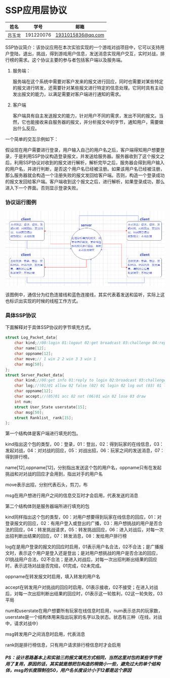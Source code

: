 # SSP应用层协议

|  姓名  |   学号    |       邮箱        |
| :----: | :-------: | :---------------: |
| 吕玉龙 | 191220076 | 1931015836@qq.com |

SSP协议简介：该协议应用在本次实验实现的一个游戏对战项目中，它可以支持用户登陆，退出，挑战，得到游戏用户信息，发送消息实现用户交互，实时对战，排行榜的需求。这个协议主要的参与者包括客户端以及服务端。

1. 服务端：

   服务端在这个系统中需要对客户发来的报文进行回应，同时也需要对某些特定的报文进行转发，还需要针对某些报文进行特定的信息处理。它同时具有主动发出报文的能力，以满足需要对客户端进行通知的需求。

2. 客户端

   客户端具有自主发送报文的能力，针对用户不同的需求，发出不同的报文。当然，它也能接收来自服务器的报文，并分析报文中的字节，通知用户，需要做出什么反应。

一个简单的交互示例如下：

假设现在用户需要进行登录，用户输入自己的用户名之后，客户端得知用户想要登录，于是利用SSP协议构造登录报文，并发送给服务器。服务器收到了这个报文之后，利用SSP协议对收到的报文进行解析，解析完毕之后，服务器会得到用户输入的用户名，并进行判断，是否这个用户名已经被注册。如果该用户名已经被注册，那么服务器就会构造一个注册失败的报文发回给客户端。否则，构造一个登录成功的报文发回给客户端。客户端收到这个报文之后，进行解析，如果登录成功，那么进入下一个界面。否则显示登录失败。



### 协议运行图例

![](12.png)

该图例中，通信分为红色连接线和蓝色连接线，其实代表着发送和监听，实际上这也标识出实现的时候的线程工作方式。

### 具体SSP协议

下面解释对于具体SSP协议的字节填充方式。

```c
struct Log_Packet_data{
    char kind;//00:login 01:logout 02:get broadcast 03:challenge 04:reply to challenge 05:battle 06:send msg 07: get rank
    char name[12];
    char oppname[12];
    char move;// 1 win 2 2 win 3 3 win 1
    char msg[50];
};
struct Server_Packet_data{
    char kind;//00:get info 01:reply to login 02:broadcast 03:challenge name illegal 04:send challenge request 05:send challenge reply 06:battle result 07 send msg 08 send ranklist
    char log;//(01)01 allow 02 false (02) 01 login 02 log out (03) 01 legal 02 illegal (06)finish or not
    char oppname[12];
    char accept;//(05)01 acc 02 not (06)01 win 02 lose 03 draw
    int num;
    struct User_State userstate[15];
    char msg[50];
    struct Ranklist_ rank[15];
};
```

第一个结构体是客户端进行填充的包。

kind指出这个包的类型，00：登录，01：登出，02：得到玩家的在线信息，03：发起对战，04：对对战的回应，05：对战出招，06：玩家之间的发送消息，07：得到排行榜。

name[12],oppname[12]，分别指出发送这个包的用户名，oppname只有在发起挑战和对对战的回应才会用到，指出对手的用户名

move表示出招，分别代表石头，剪刀，布

msg在用户想进行用户之间的信息交互时才会启用，代表发送的消息

第二个结构体则是服务器端所进行填充的包

kind同样指出这个包的类型，00：对用户想要得到玩家在线信息的回应，01：对登录报文的回应，02：有用户登入或登出的广播，03：用户想挑战的用户是否合法的回应，04：转发挑战请求，05：转发挑战回应，06：进入对战后，对每一次出招判断出结果的回应，07：转发消息，08：发给用户排行榜

log在是用户登录的报文的回应时启用，01表示用户名合法，02不合法；是广播报文时，表示这个用户是登入还是登出；是对用户想挑战的用户是否合法的回应，01挑战用户合法，02不合法；是进入对战后，对每一次出招判断出结果的回应时，表示这场对战是否完结，01完成，02未完成。

oppname在转发报文时启用，填入转发的用户名

accept在转发用户对挑战的回应时启用，01表示接收，02不接受；在进入对战后，对每一次出招判断出结果的回应时，01表示这一轮胜利，02这一轮失败，03平局

num和userstate在用户想要所有玩家在线信息时启用，num表示总共的玩家数，userstate是一个结构体用来指出玩家的名字以及状态。状态有三种（在线，对战中，请求对战中）

msg转发用户之间消息时启用，代表消息

rank则是排行榜信息，只有用户请求排行榜信息时才会启用



##### PS：设计思路基本上和实验三的报文填充方式相同，当然这里对包的某些字节使用了复用，原因的话，其实就是想把包构造的稍微小一些，避免过大的单个结构体，msg的长度限制在50，用户名长度设计小于12都是这个原因
